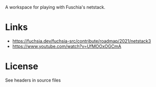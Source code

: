 A workspace for playing with Fuschia's netstack.

# Links
-  https://fuchsia.dev/fuchsia-src/contribute/roadmap/2021/netstack3
- https://www.youtube.com/watch?v=UfMOOxOGCmA

# License
See headers in source files
